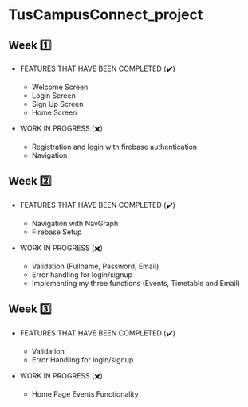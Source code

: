 # TusCampusConnect_project

## Week :one:
- FEATURES THAT HAVE BEEN COMPLETED (:heavy_check_mark:)
  - Welcome Screen
  - Login Screen
  - Sign Up Screen 
  - Home Screen

- WORK IN PROGRESS (:heavy_multiplication_x:)
  - Registration and login with firebase authentication
  - Navigation

## Week :two:
- FEATURES THAT HAVE BEEN COMPLETED (:heavy_check_mark:)
  - Navigation with NavGraph
  - Firebase Setup

- WORK IN PROGRESS (:heavy_multiplication_x:)
  - Validation (Fullname, Password, Email)
  - Error handling for login/signup
  - Implementing my three functions (Events, Timetable and Email)

## Week :three:
- FEATURES THAT HAVE BEEN COMPLETED (:heavy_check_mark:)
  - Validation
  - Error Handling for login/signup

- WORK IN PROGRESS (:heavy_multiplication_x:)
  - Home Page Events Functionality
 
